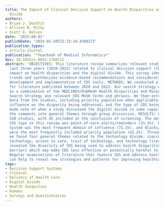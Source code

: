 ```yaml
---
title: The Impact of Clinical Decision Support on Health Disparities and the Digital
  Divide
authors:
- Brian J. Douthit
- Allison B. McCoy
- Scott D. Nelson
date: '2023-08-01'
publishDate: '2024-02-20T22:32:19.439817Z'
publication_types:
- article-journal
publication: '*Yearbook of Medical Informatics*'
doi: 10.1055/s-0043-1768722
abstract: 'OBJECTIVES: This literature review summarizes relevant studies from the
  last three years (2020-2022) related to clinical decision support (CDS) and CDS
  impact on health disparities and the digital divide. This survey identifies current
  trends and synthesizes evidence-based recommendations and considerations for future
  development and implementation of CDS tools. METHODS: We conducted a search in PubMed
  for literature published between 2020 and 2022. Our search strategy was constructed
  as a combination of the MEDLINE®/PubMed® Health Disparities and Minority Health
  Search Strategy and relevant CDS MeSH terms and phrases. We then extracted relevant
  data from the studies, including priority population when applicable, domain of
  influence on the disparity being addressed, and the type of CDS being used. We also
  made note of when a study discussed the digital divide in some capacity and organized
  the comments into general themes through group discussion. RESULTS: Our search yielded
  520 studies, with 45 included at the conclusion of screening. The most frequent
  CDS type in this review was point-of-care alerts/reminders (33.3%). Health Care
  System was the most frequent domain of influence (71.1%), and Blacks/African Americans
  were the most frequently included priority population (42.2%). Throughout the literature,
  we found four general themes related to the technology divide: inaccessibility of
  technology, access to care, trust of technology, and technology literacy.This survey
  revealed the diversity of CDS being used to address health disparities and several
  barriers which may make CDS less effective or potentially harmful to certain populations.
  Regular examinations of literature that feature CDS and address health disparities
  can help to reveal new strategies and patterns for improving healthcare.'
tags:
- Decision Support Systems
- Clinical
- Delivery of Health Care
- Digital Divide
- Health Inequities
- Humans
- Surveys and Questionnaires
---
```

